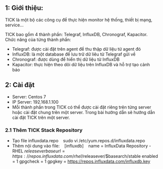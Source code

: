 ## 1: Giới thiệu:
TICK là một bộ các công cụ để thực hiện monitor hệ thống, thiết bị mạng, service...

TICK bao gồm 4 thành phần: Telegraf, InfluxDB, Chronograf, Kapacitor. Chức năng của từng thành phần:
- Telegraf: được cài đặt trên agent để thu thập dữ liệu từ agent đó
- InfluxDB: là một database để lưu trữ dữ liêu từ Telegraf gửi về
- Chronograf: được dùng để hiển thị dữ liệu từ InfluxDB
- Kapacitor: thực hiện theo dõi dữ liệu trên InfluxDB và hỗ trợ tạo cảnh báo
## 2: Cài đặt
- Server: Centos 7
- IP Server: 192.168.1.100
- Mỗi thành phần trong TICK có thể được cài đặt riêng trên từng server hoặc cài đặt chung trên một server. Trong bài hướng dẫn sẽ hướng dẫn cài đặt TICK trên một server.

### 2.1 Thêm TICK Stack Repository
- Tạo file influxdata.repo
    sudo vi /etc/yum.repos.d/influxdata.repo
- Thêm nội dung vào file:
    [influxdb]
    name = InfluxData Repository - RHEL $releasever
    baseurl = https://repos.influxdata.com/rhel/$releasever/$basearch/stable
    enabled = 1
    gpgcheck = 1
    gpgkey = https://repos.influxdata.com/influxdb.key

